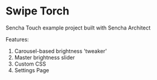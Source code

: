 Swipe Torch
===========

Sencha Touch example project built with Sencha Architect

Features:

1) Carousel-based brightness 'tweaker'
2) Master brightness slider
3) Custom CSS
4) Settings Page
